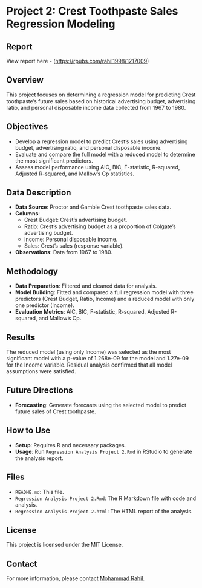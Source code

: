 # Project 2: Crest Toothpaste Sales Regression Modeling

## Report
View report here -
(https://rpubs.com/rahil1998/1217009)

## Overview
This project focuses on determining a regression model for predicting Crest toothpaste’s future sales based on historical advertising budget, advertising ratio, and personal disposable income data collected from 1967 to 1980.

## Objectives
- Develop a regression model to predict Crest’s sales using advertising budget, advertising ratio, and personal disposable income.
- Evaluate and compare the full model with a reduced model to determine the most significant predictors.
- Assess model performance using AIC, BIC, F-statistic, R-squared, Adjusted R-squared, and Mallow’s Cp statistics.

## Data Description
- **Data Source**: Proctor and Gamble Crest toothpaste sales data.
- **Columns**:
  - Crest Budget: Crest’s advertising budget.
  - Ratio: Crest’s advertising budget as a proportion of Colgate’s advertising budget.
  - Income: Personal disposable income.
  - Sales: Crest’s sales (response variable).
- **Observations**: Data from 1967 to 1980.

## Methodology
- **Data Preparation**: Filtered and cleaned data for analysis.
- **Model Building**: Fitted and compared a full regression model with three predictors (Crest Budget, Ratio, Income) and a reduced model with only one predictor (Income).
- **Evaluation Metrics**: AIC, BIC, F-statistic, R-squared, Adjusted R-squared, and Mallow’s Cp.

## Results
The reduced model (using only Income) was selected as the most significant model with a p-value of 1.268e-09 for the model and 1.27e-09 for the Income variable. Residual analysis confirmed that all model assumptions were satisfied.

## Future Directions
- **Forecasting**: Generate forecasts using the selected model to predict future sales of Crest toothpaste.

## How to Use
- **Setup**: Requires R and necessary packages.
- **Usage**: Run `Regression Analysis Project 2.Rmd` in RStudio to generate the analysis report.

## Files
- `README.md`: This file.
- `Regression Analysis Project 2.Rmd`: The R Markdown file with code and analysis.
- `Regression-Analysis-Project-2.html`: The HTML report of the analysis.

## License
This project is licensed under the MIT License.

## Contact
For more information, please contact [Mohammad Rahil](mailto:smrahil98@gmail.com).
